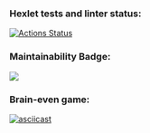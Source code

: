 ### Hexlet tests and linter status:
[![Actions Status](https://github.com/Leonelone/frontend-project-44/workflows/hexlet-check/badge.svg)](https://github.com/Leonelone/frontend-project-44/actions)

### Maintainability Badge:
<a href="https://codeclimate.com/github/Leonelone/frontend-project-44/maintainability"><img src="https://api.codeclimate.com/v1/badges/c1611d4778dd2fe20382/maintainability" /></a>

### Brain-even game:
[![asciicast](https://asciinema.org/a/LN5miOLSAb1oVGD3dWoZZimcS.svg)](https://asciinema.org/a/LN5miOLSAb1oVGD3dWoZZimcS)